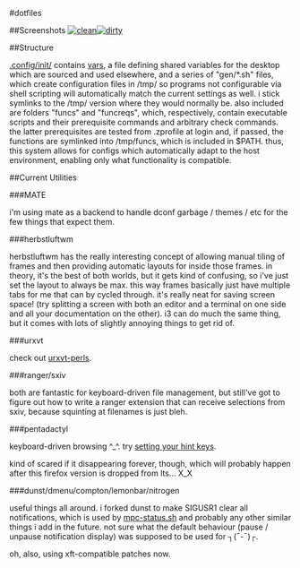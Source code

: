 #dotfiles


##Screenshots
[![clean](https://shmibbles.me/img/scrot/current/clean_small.png)](https://shmibbles.me/img/scrot/current/clean.png)[![dirty](https://shmibbles.me/img/scrot/current/dirty_small.png)](https://shmibbles.me/img/scrot/current/dirty.png)

##Structure

[.config/init/](.config/init) contains [vars](.config/init/vars), a file
defining shared variables for the desktop which are sourced and used elsewhere,
and a series of "gen/*.sh" files, which create configuration files in /tmp/ so
programs not configurable via shell scripting will automatically match the
current settings as well. i stick symlinks to the /tmp/ version where they
would normally be. also included are folders "funcs" and "funcreqs", which,
respectively, contain executable scripts and their prerequisite commands and
arbitrary check commands. the latter prerequisites are tested from .zprofile at
login and, if passed, the functions are symlinked into /tmp/funcs, which is
included in $PATH. thus, this system allows for configs which automatically
adapt to the host environment, enabling only what functionality is compatible.

##Current Utilities

###MATE

i'm using mate as a backend to handle dconf garbage / themes / etc for the few
things that expect them.

###herbstluftwm

herbstluftwm has the really interesting concept of allowing manual tiling of
frames and then providing automatic layouts for inside those frames. in theory,
it's the best of both worlds, but it gets kind of confusing, so i've just set
the layout to always be max. this way frames basically just have multiple tabs
for me that can by cycled through. it's really neat for saving screen space!
(try splitting a screen with both an editor and a terminal on one side and all
your documentation on the other). i3 can do much the same thing, but it comes
with lots of slightly annoying things to get rid of.

###urxvt

check out
[urxvt-perls](https://github.com/muennich/urxvt-perls).

###ranger/sxiv

both are fantastic for keyboard-driven file management, but still've got to
figure out how to write a ranger extension that can receive selections from
sxiv, because squinting at filenames is just bleh.

###pentadactyl

keyboard-driven browsing ^_^. try
[setting your hint keys](http://5digits.org/pentadactyl/faq#faq-hintkeys).

kind of scared if it disappearing forever, though, which will probably happen
after this firefox version is dropped from lts... X_X

###dunst/dmenu/compton/lemonbar/nitrogen

useful things all around. i forked dunst to make SIGUSR1 clear all
notifications, which is used by
[mpc-status.sh](.config/herbstluftwm/mpc-status.sh)
and probably any other similar things i add in the future. not sure what the
default behaviour (pause / unpause notification display) was supposed to be
used for ┐(¯-¯)┌.

oh, also, using xft-compatible patches now.
